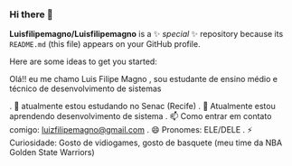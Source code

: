 ### Hi there 👋


**Luisfilipemagno/Luisfilipemagno** is a ✨ _special_ ✨ repository because its `README.md` (this file) appears on your GitHub profile.

Here are some ideas to get you started:

Olá!! eu me chamo Luis Filipe Magno , sou estudante de ensino médio e técnico de desenvolvimento de sistemas

. 🔭 atualmente estou estudando no Senac (Recife)
. 🌱 Atualmente estou aprendendo desenvolvimento de sistema
. 📫 Como entrar em contato comigo: luizfilipemagno@gmail.com
. 😄 Pronomes: ELE/DELE
. ⚡ Curiosidade: Gosto de vidiogames, gosto de basquete (meu time da NBA Golden State Warriors)
